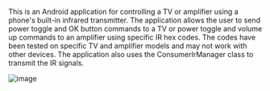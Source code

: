 This is an Android application for controlling a TV or amplifier using a phone's built-in infrared transmitter. The application allows the user to send power toggle and OK button commands to a TV or power toggle and volume up commands to an amplifier using specific IR hex codes. The codes have been tested on specific TV and amplifier models and may not work with other devices. The application also uses the ConsumerIrManager class to transmit the IR signals.

![image](https://github.com/karol940717/IrRemoteControl/assets/78057688/3dc8cbe0-b25a-4646-a7e3-cf4097f2637a)
